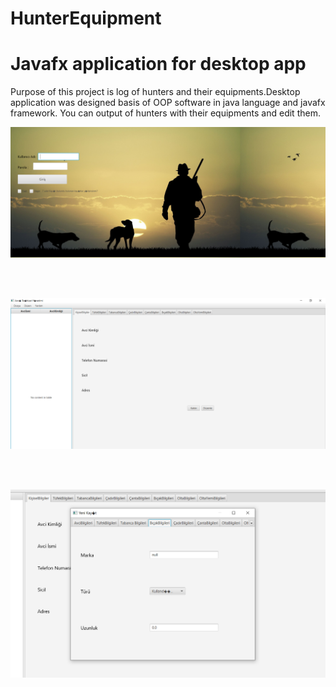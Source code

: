 # HunterEquipment
 <h1>Javafx application for desktop app</h1>

<p> Purpose of this project is log of hunters and their equipments.Desktop application was designed basis of OOP software in java language and javafx framework. You can output of hunters with their equipments and edit them.</p>
 
 <img src="Sample1.PNG">
 
 <br><br>
 
 <img src="Sample2.PNG">
 
 <br><br>
 
 <img src="Sample3.PNG">
